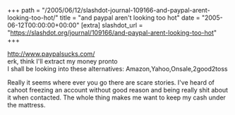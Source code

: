 +++
path = "/2005/06/12/slashdot-journal-109166-and-paypal-arent-looking-too-hot/"
title = "and paypal aren't looking too hot"
date = "2005-06-12T00:00:00+00:00"
[extra]
slashdot_url = "https://slashdot.org/journal/109166/and-paypal-arent-looking-too-hot"
+++

<p><a href="http://www.paypalsucks.com/">http://www.paypalsucks.com/</a><br>erk, think I'll extract my money pronto<br>I shall be looking into these alternatives: Amazon,Yahoo,Onsale,2good2toss</p>
<p>Really it seems where ever you go there are scare stories. I've heard of cahoot freezing an account without good reason and being really shit about it when contacted. The whole thing makes me want to keep my cash under the mattress.</p>

